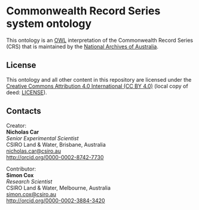 # Commonwealth Record Series system ontology

This ontology is an [OWL](https://www.w3.org/OWL/) interpretation of the Commonwealth Record Series (CRS) that is maintained by the [National Archives of Australia](http://naa.gov.au).


## License
This ontology and all other content in this repository are licensed under the [Creative Commons Attribution 4.0 International (CC BY 4.0)](https://creativecommons.org/licenses/by/4.0/) (local copy of deed: [LICENSE](LICENSE)).


## Contacts
Creator:  
**Nicholas Car**  
*Senior Experimental Scientist*  
CSIRO Land & Water, Brisbane, Australia    
<nicholas.car@csiro.au>  
<http://orcid.org/0000-0002-8742-7730>  

Contributor:  
**Simon Cox**  
*Research Scientist*  
CSIRO Land & Water, Melbourne, Australia    
<simon.cox@csiro.au>  
<http://orcid.org/0000-0002-3884-3420>  
